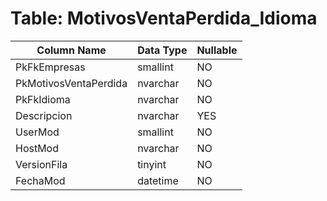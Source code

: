 # Table: MotivosVentaPerdida_Idioma

| Column Name | Data Type | Nullable |
|-------------|-----------|----------|
| PkFkEmpresas | smallint | NO |
| PkMotivosVentaPerdida | nvarchar | NO |
| PkFkIdioma | nvarchar | NO |
| Descripcion | nvarchar | YES |
| UserMod | smallint | NO |
| HostMod | nvarchar | NO |
| VersionFila | tinyint | NO |
| FechaMod | datetime | NO |
